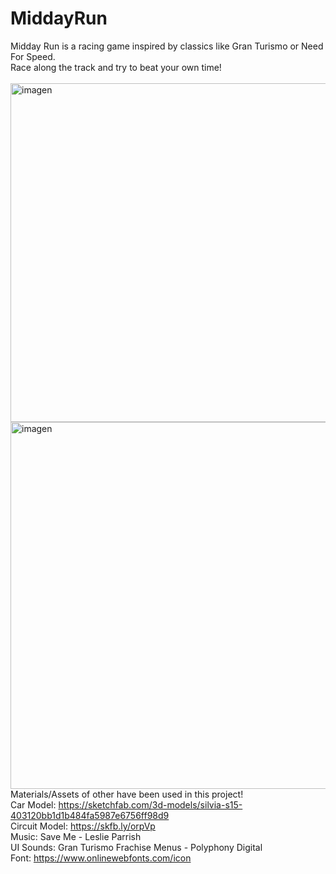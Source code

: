 # MiddayRun
Midday Run is a racing game inspired by classics like Gran Turismo or Need For Speed.<br/> 
Race along the track and try to beat your own time!<br/>  
<img width="834" height="542" alt="imagen" src="https://github.com/user-attachments/assets/1f0b16f6-f58e-4700-ad60-1350b3f47f6e" />
<br/> 
<img width="1045" height="587" alt="imagen" src="https://github.com/user-attachments/assets/a62d1ba4-c748-4238-89cf-e6ad0abbc52a" />
<br/> 
Materials/Assets of other have been used in this project!<br/> 
Car Model: https://sketchfab.com/3d-models/silvia-s15-403120bb1d1b484fa5987e6756ff98d9<br/> 
Circuit Model: https://skfb.ly/orpVp<br/> 
Music: Save Me - Leslie Parrish<br/> 
UI Sounds: Gran Turismo Frachise Menus - Polyphony Digital<br/> 
Font: https://www.onlinewebfonts.com/icon<br/> 
